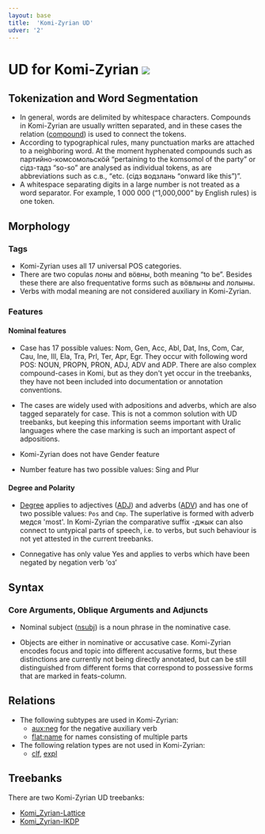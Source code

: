 ```yaml
---
layout: base
title:  'Komi-Zyrian UD'
udver: '2'
---
```


# UD for Komi-Zyrian <span class="flagspan"><img class="flag" src="../../flags/svg/RU-KO.svg" /></span>

## Tokenization and Word Segmentation

* In general, words are delimited by whitespace characters. Compounds in Komi-Zyrian are usually written separated, and in these cases the relation ([compound]()) is used to connect the tokens.
* According to typographical rules, many punctuation marks are attached to a neighboring word. At the moment hyphenated compounds such as партийно-комсомольскӧй “pertaining to the komsomol of the party” or сідз-тадз “so-so” are analysed as individual tokens, as are abbreviations such as с.в., “etc. (сідз водзлань “onward like this”)”.
* A whitespace separating digits in a large number is not treated as a word separator. For example, 1 000 000 (“1,000,000” by English rules) is one token.

## Morphology

### Tags

* Komi-Zyrian uses all 17 universal POS categories. 
* There are two copulas лоны and вӧвны, both meaning “to be”. Besides these there are also frequentative forms such as вӧвлыны and лолыны.
* Verbs with modal meaning are not considered auxiliary in Komi-Zyrian.


### Features

#### Nominal features

* Case has 17 possible values: Nom, Gen, Acc, Abl, Dat, Ins, Com, Car, Cau, Ine, Ill, Ela, Tra, Prl, Ter, Apr, Egr. They occur with following word POS: NOUN, PROPN, PRON, ADJ, ADV and ADP. There are also complex compound-cases in Komi, but as they don't yet occur in the treebanks, they have not been included into documentation or annotation conventions.

* The cases are widely used with adpositions and adverbs, which are also tagged separately for case. This is not a common solution with UD treebanks, but keeping this information seems important with Uralic languages where the case marking is such an important aspect of adpositions.

* Komi-Zyrian does not have Gender feature

* Number feature has two possible values: Sing and Plur

#### Degree and Polarity

* [Degree]() applies to adjectives ([ADJ]()) and adverbs ([ADV]()) and has one of two possible values: `Pos` and `Cmp`. The superlative is formed with adverb медся 'most'. In Komi-Zyrian the comparative suffix -джык can also connect to untypical parts of speech, i.e. to verbs, but such behaviour is not yet attested in the current treebanks.

* Connegative has only value Yes and applies to verbs which have been negated by negation verb ‘оз’

## Syntax

### Core Arguments, Oblique Arguments and Adjuncts

* Nominal subject ([nsubj]()) is a noun phrase in the nominative case.

* Objects are either in nominative or accusative case. Komi-Zyrian encodes focus and topic into different accusative forms, but these distinctions are currently not being directly annotated, but can be still distinguished from different forms that correspond to possessive forms that are marked in feats-column.

## Relations

* The following subtypes are used in Komi-Zyrian:
  * [aux:neg]() for the negative auxiliary verb
  * [flat:name]() for names consisting of multiple parts
* The following relation types are not used in Komi-Zyrian:
  * [clf](), [expl]()

## Treebanks

There are two Komi-Zyrian UD treebanks:

  * [Komi_Zyrian-Lattice](../treebanks/kpv_lattice/index.html)
  * [Komi_Zyrian-IKDP](../treebanks/kpv_ikdp/index.html)

